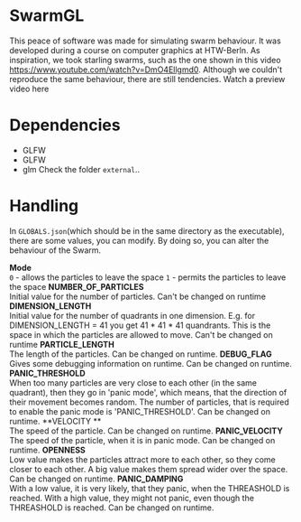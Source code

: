 SwarmGL
=======
This peace of software was made for simulating swarm behaviour. It was developed during a course on computer graphics at HTW-Berln. As inspiration, we took starling swarms, such as the one shown in this video https://www.youtube.com/watch?v=DmO4Ellgmd0. Although we couldn't reproduce the same behaviour, there are still tendencies. Watch a preview video here 

# Dependencies 
- GLFW
- GLFW
- glm
Check the folder `external`..

# Handling
In `GLOBALS.json`(which should be in the same directory as the executable), there are some values, you can modify. By doing so, you can alter the behaviour of the Swarm.

**Mode** <br>
`0` - allows the particles to leave the space
`1` - permits the particles to leave the space
**NUMBER_OF_PARTICLES** <br>
Initial value for the number of particles. Can't be changed on runtime
**DIMENSION_LENGTH** <br>
Initial value for the number of quadrants in one dimension. E.g. for DIMENSION_LENGTH = 41 you get 41 * 41 * 41 quandrants. This is the space in which the particles are allowed to move. Can't be changed on runtime 
**PARTICLE_LENGTH**<br>
The length of the particles. Can be changed on runtime.
**DEBUG_FLAG**<br>
Gives some debugging information on runtime. Can be changed on runtime.
**PANIC_THRESHOLD**<br>
When too many particles are very close to each other (in the same quadrant), then they go in 'panic mode', which means, that the direction of their movement becomes random. The number of particles, that is required to enable the panic mode is 'PANIC_THRESHOLD'. Can be changed on runtime.
**VELOCITY **<br>
The speed of the particle. Can be changed on runtime.
**PANIC_VELOCITY**<br>
The speed of the particle, when it is in panic mode. Can be changed on runtime.
**OPENNESS**<br>
Low value makes the particles attract more to each other, so they come closer to each other. A big value makes them spread wider over the space. Can be changed on runtime.
**PANIC_DAMPING**<br>
With a low value, it is very likely, that they panic, when the THREASHOLD is reached. With a high value, they might not panic, even though the THREASHOLD is reached. Can be changed on runtime.

 

